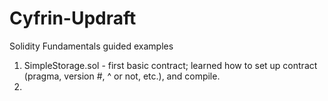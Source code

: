 # Cyfrin-Updraft

Solidity Fundamentals guided examples
1.  SimpleStorage.sol - first basic contract; learned how to set up contract (pragma, version #, ^ or not, etc.), and compile.
2.  
